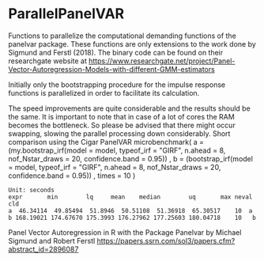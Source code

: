 # ParallelPanelVAR
Functions to parallelize the computational demanding functions of the panelvar package. These functions are only extensions to the work done by Sigmund and Ferstl (2018).
The binary code can be found on their researchgate website at https://www.researchgate.net/project/Panel-Vector-Autoregression-Models-with-different-GMM-estimators

Initially only the bootstrapping procedure for the impulse response functions is parallelized in order to facilitate its calculation.


The speed improvements are quite considerable and the results should be the same. It is important to note that in case of a lot of cores the RAM becomes the bottleneck. So please be advised that there might occur swapping, slowing the parallel processing down considerably.
Short comparison using the Cigar PanelVAR
  microbenchmark(
              a = (my.bootstrap_irf(model = model, typeof_irf = "GIRF", n.ahead = 8, nof_Nstar_draws = 20, confidence.band = 0.95))
            , b = (bootstrap_irf(model = model, typeof_irf = "GIRF", n.ahead = 8, nof_Nstar_draws = 20, confidence.band = 0.95))
            , times = 10
                )
  
    Unit: seconds                                                             
    expr       min        lq     mean    median        uq       max neval cld
    a  46.34114  49.85494  51.8946  50.51108  51.36918  65.30517    10  a 
    b 168.19021 174.67670 175.3993 176.27962 177.25603 180.04718    10   b



Panel Vector Autoregression in R with the Package Panelvar by Michael Sigmund and Robert Ferstl https://papers.ssrn.com/sol3/papers.cfm?abstract_id=2896087
